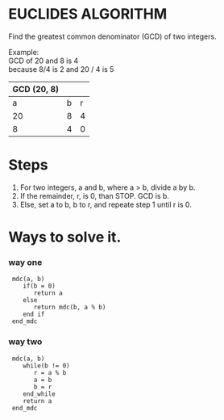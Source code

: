 # EUCLIDES ALGORITHM

Find the greatest common denominator (GCD) of two integers.

Example:   
GCD of 20 and 8 is 4   
because 8/4 is 2 and 20 / 4 is 5

| GCD (20, 8) |             |             |
|------------	|------------	|------------	|
|a            |b            |r            |
|20           |8            |4            |
|8            |4            |0            |


 # Steps
 1. For two integers, a and b, where a > b, divide a by b.   
 2. If the remainder, r, is 0, than STOP. GCD is b.
 3. Else, set a to b, b to r, and repeate step 1 until r is 0.


# Ways to solve it.

### way one

     mdc(a, b)
        if(b = 0)
           return a
        else
           return mdc(b, a % b)
        end if
     end_mdc


### way two

     mdc(a, b)
        while(b != 0)
           r = a % b
           a = b
           b = r
        end_while
        return a
     end_mdc

